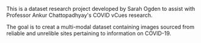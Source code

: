 This is a dataset research project developed by Sarah Ogden to assist with Professor Ankur Chattopadhyay's COVID vCues research.

The goal is to creat a multi-modal dataset containing images sourced from reliable and unrelible sites pertaining to information on COVID-19.

